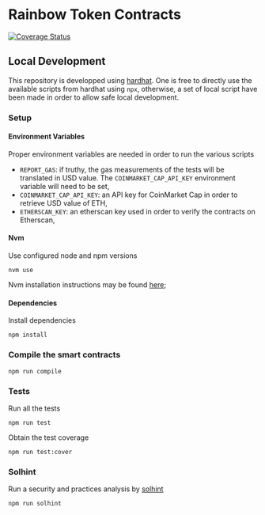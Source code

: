 # Rainbow Token Contracts

[![Coverage Status](https://coveralls.io/repos/github/VGLoic/rainbow-token-contracts/badge.svg?branch=main)](https://coveralls.io/github/VGLoic/rainbow-token-contracts?branch=main)

## Local Development

This repository is developped using [hardhat](https://hardhat.org/). One is free to directly use the available scripts from hardhat using `npx`, otherwise, a set of local script have been made in order to allow safe local development.

### Setup

#### Environment Variables

Proper environment variables are needed in order to run the various scripts
- `REPORT_GAS`: if truthy, the gas measurements of the tests will be translated in USD value. The `COINMARKET_CAP_API_KEY` environment variable will need to be set,
- `COINMARKET_CAP_API_KEY`: an API key for CoinMarket Cap in order to retrieve USD value of ETH,
- `ETHERSCAN_KEY`: an etherscan key used in order to verify the contracts on Etherscan,

#### Nvm

Use configured node and npm versions
```console
nvm use
```

Nvm installation instructions may be found [here](https://github.com/nvm-sh/nvm);

#### Dependencies

Install dependencies
```console
npm install
```

### Compile the smart contracts

```console
npm run compile
```

### Tests

Run all the tests
```console
npm run test
```

Obtain the test coverage
```console
npm run test:cover
```

### Solhint

Run a security and practices analysis by [solhint](https://github.com/protofire/solhint)
```console
npm run solhint
```